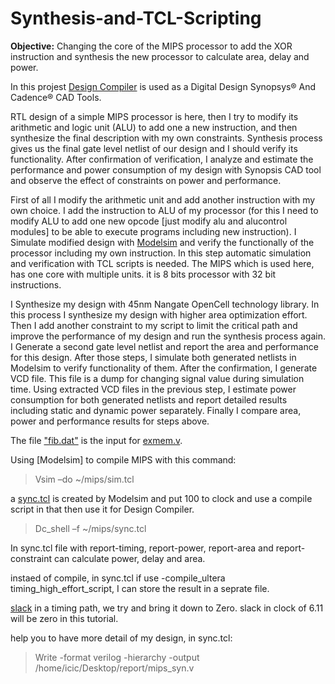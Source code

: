 # Synthesis-and-TCL-Scripting

**Objective:** Changing the core of the MIPS processor to add the XOR instruction and synthesis the new processor to calculate area, delay and power.

In this projest [Design Compiler](https://www.synopsys.com/implementation-and-signoff/rtl-synthesis-test/design-compiler-graphical.html) is used as a Digital Design Synopsys® And Cadence® CAD Tools.

RTL design of a simple MIPS processor is here, then I try to modify its arithmetic and logic unit (ALU) to add one a new instruction, and then synthesize the final description with my own constraints. Synthesis process gives us the final gate level netlist of our design and I should verify its functionality.
After confirmation of verification, I analyze and estimate the performance and power consumption of my design with Synopsis CAD tool and observe the effect of constraints on power and performance.

First of all I modify the arithmetic unit and add another instruction with my own choice. I  add the instruction to ALU of my processor (for this I need to modify ALU to add one new opcode [just modify alu and alucontrol modules] to be able to execute programs including new instruction). 
I Simulate modified design with [Modelsim](https://www.mentor.com/company/higher_ed/modelsim-student-edition) and verify the functionally of the processor including my own instruction. In this step automatic simulation and verification with TCL scripts is needed. The MIPS which is used here, has one core with multiple units. it is 8 bits processor with 32 bit instructions.


I Synthesize my design with 45nm Nangate OpenCell technology library. In this process I synthesize my design with higher area optimization effort. Then I add another constraint to my script to limit the critical path and improve the performance of my design and run the synthesis process again. I Generate a second gate level netlist and report the area and performance for this design. After those steps, I simulate both generated netlists in Modelsim to verify functionality of them. After the confirmation, I generate VCD file. This file is a dump for changing signal value during simulation time. Using extracted VCD files in the previous step, I estimate power consumption for both generated netlists and report detailed results including static and dynamic power separately. Finally I compare area, power and performance results for steps above.

The file ["fib.dat"](https://github.com/rabieifk/Synthesis-and-TCL-Scripting/blob/master/fib.dat) is the input for [exmem.v](https://github.com/rabieifk/Synthesis-and-TCL-Scripting/blob/master/exmem.v).


Using [Modelsim] to compile MIPS with this command:
>Vsim –do ~/mips/sim.tcl

a [sync.tcl](https://github.com/rabieifk/Synthesis-and-TCL-Scripting/blob/master/syn1.tcl~) is created by Modelsim and put 100 to clock and use a compile script in that then use it for Design Compiler.

>Dc_shell –f ~/mips/sync.tcl

In sync.tcl file with report-timing, report-power, report-area and report-constraint can calculate power, delay and area.

instaed of compile, in sync.tcl if use -compile_ultera timing_high_effort_script, I can store the result in a seprate file.

[slack](https://www.researchgate.net/post/Is_anyone_working_on_synopsys_tool_DC_Compiler) in a timing path, we try and bring it down to Zero. slack in clock of 6.11 will be zero in this tutorial.

help you to have more detail of my design, in sync.tcl:
>Write -format verilog -hierarchy -output /home/icic/Desktop/report/mips_syn.v
